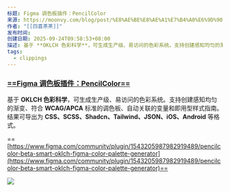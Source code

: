 ```yaml
---
标题: Figma 调色板插件：PencilColor
来源: https://moonvy.com/blog/post/%E8%AE%BE%E8%AE%A1%E7%B4%A0%E6%9D%90%E5%91%A8%E5%88%8A/183/#figma-%E8%B0%83%E8%89%B2%E6%9D%BF%E6%8F%92%E4%BB%B6%EF%BC%9Apencilcolor
作者: "[[四喜茶茶]]"
发布时间:
创建日期: 2025-09-24T09:58:53+08:00
描述: 基于 **OKLCH 色彩科学**，可生成生产级、易访问的色彩系统。支持创建感知均匀的渐变、符合 **WCAG/APCA** 标准的调色板、自动关联的变量和即用型样式指南。结果可导出为 **CSS、SCSS、Shadcn、Tailwind、JSON、iOS、Android** 等格式。
tags:
  - clippings
---
```

### [==Figma 调色板插件：PencilColor==](https://moonvy.com/blog/post/%E8%AE%BE%E8%AE%A1%E7%B4%A0%E6%9D%90%E5%91%A8%E5%88%8A/183/#figma-%E8%B0%83%E8%89%B2%E6%9D%BF%E6%8F%92%E4%BB%B6%EF%BC%9Apencilcolor)

基于 **OKLCH 色彩科学**，可生成生产级、易访问的色彩系统。支持创建感知均匀的渐变、符合 **WCAG/APCA** 标准的调色板、自动关联的变量和即用型样式指南。结果可导出为 **CSS、SCSS、Shadcn、Tailwind、JSON、iOS、Android** 等格式。

==[https://www.figma.com/community/plugin/1543205987982919489/pencilcolor-beta-smart-oklch-figma-color-palette-generator](https://www.figma.com/community/plugin/1543205987982919489/pencilcolor-beta-smart-oklch-figma-color-palette-generator)==

![](https://moonvy.com/blog/_assets/3f057e16ffa8aefc.png)